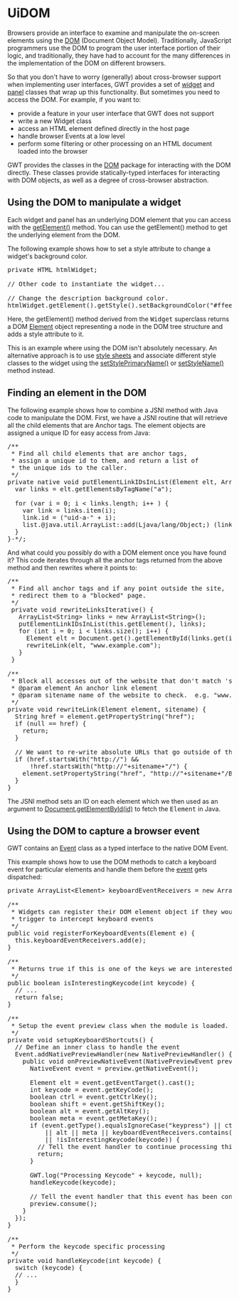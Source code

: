 UiDOM
===

Browsers provide an interface to examine and manipulate the on-screen elements using the [DOM](http://w3c.org/DOM/) (Document Object Model).
Traditionally, JavaScript programmers use the DOM to program the user interface portion of their logic, and traditionally, they have had to account for the many differences in the
implementation of the DOM on different browsers.

So that you don't have to worry (generally) about cross-browser support when implementing user interfaces, GWT provides a set of [widget](DevGuideUiWidgets.html) and [panel](DevGuideUiPanels.html) classes that wrap up this functionality. But sometimes you need to access the DOM. For example, if you
want to:

*   provide a feature in your user interface that GWT does not support
*   write a new Widget class
*   access an HTML element defined directly in the host page
*   handle browser Events at a low level
*   perform some filtering or other processing on an HTML document loaded into the browser

GWT provides the classes in the [DOM](/javadoc/latest/com/google/gwt/dom/client/package-summary.html)
package for interacting with the DOM directly. These classes provide statically-typed interfaces for interacting with DOM objects, as well as a degree of
cross-browser abstraction.

## Using the DOM to manipulate a widget

Each widget and panel has an underlying DOM element that you can access with the [getElement()](/javadoc/latest/com/google/gwt/user/client/ui/UIObject.html#getElement()) method. You can use the
getElement() method to get the underlying element from the DOM.

The following example shows how to set a style attribute to change a widget's background color.

<pre class="prettyprint">
private HTML htmlWidget;

// Other code to instantiate the widget...

// Change the description background color.
htmlWidget.getElement().getStyle().setBackgroundColor("#ffee80");
</pre>

Here, the getElement() method derived from the <tt>Widget</tt> superclass returns a DOM [Element](/javadoc/latest/com/google/gwt/dom/client/Element.html) object representing a node in the DOM tree
structure and adds a style attribute to it.

This is an example where using the DOM isn't absolutely necessary. An alternative approach is to use [style sheets](DevGuideUiCss.html) and
associate different style classes to the widget using the [setStylePrimaryName()](/javadoc/latest/com/google/gwt/user/client/ui/UIObject.html#setStylePrimaryName(java.lang.String)) or [setStyleName()](/javadoc/latest/com/google/gwt/user/client/ui/UIObject.html#setStyleName(java.lang.String)) method
instead.

## Finding an element in the DOM

The following example shows how to combine a JSNI method with Java code to manipulate the DOM. First, we have a JSNI routine that will retrieve all the child elements that are
Anchor tags. The element objects are assigned a unique ID for easy access from Java:

<pre class="prettyprint">
/**
 * Find all child elements that are anchor tags,
 * assign a unique id to them, and return a list of
 * the unique ids to the caller.
 */
private native void putElementLinkIDsInList(Element elt, ArrayList&lt;String&gt; list) /*-{
  var links = elt.getElementsByTagName(&quot;a&quot;);

  for (var i = 0; i &lt; links.length; i++ ) {
    var link = links.item(i);
    link.id = (&quot;uid-a-&quot; + i);
    list.@java.util.ArrayList::add(Ljava/lang/Object;) (link.id);
  }
}-*/;
</pre>

And what could you possibly do with a DOM element once you have found it? This code iterates through all the anchor tags returned from the above method and then rewrites where
it points to:

<pre class="prettyprint">
/**
 * Find all anchor tags and if any point outside the site, 
 * redirect them to a &quot;blocked&quot; page.
 */
 private void rewriteLinksIterative() {
   ArrayList&lt;String&gt; links = new ArrayList&lt;String>();
   putElementLinkIDsInList(this.getElement(), links);
   for (int i = 0; i &lt; links.size(); i++) {
     Element elt = Document.get().getElementById(links.get(i));
     rewriteLink(elt, &quot;www.example.com&quot;);
   }
 }

/**
 * Block all accesses out of the website that don't match 'sitename'
 * @param element An anchor link element
 * @param sitename name of the website to check.  e.g. &quot;www.example.com&quot;
 */
private void rewriteLink(Element element, sitename) {
  String href = element.getPropertyString(&quot;href&quot;);
  if (null == href) {
    return;
  }

  // We want to re-write absolute URLs that go outside of this site
  if (href.startsWith(&quot;http://&quot;) &amp;&amp;
      !href.startsWith(&quot;http://&quot;+sitename+&quot;/&quot;) {
    element.setPropertyString(&quot;href&quot;, &quot;http://&quot;+sitename+&quot;/Blocked.html&quot;);
  }
}
</pre>

The JSNI method sets an ID on each element which we then used as an argument to [Document.getElementById(id)](/javadoc/latest/com/google/gwt/dom/client/Document.html#getElementById(java.lang.String)) to
fetch the <tt>Element</tt> in Java.

## Using the DOM to capture a browser event

GWT contains an [Event](/javadoc/latest/com/google/gwt/dom/client/NativeEvent.html) class as a typed interface to the
native DOM Event.

This example shows how to use the DOM methods to catch a keyboard event for particular elements and handle them before the [event](DevGuideUiHandlers.html) gets dispatched:

<pre class="prettyprint">
private ArrayList&lt;Element&gt; keyboardEventReceivers = new ArrayList&lt;Element&gt;();

/**
 * Widgets can register their DOM element object if they would like to be a
 * trigger to intercept keyboard events
 */
public void registerForKeyboardEvents(Element e) {
  this.keyboardEventReceivers.add(e);
}

/**
 * Returns true if this is one of the keys we are interested in
 */
public boolean isInterestingKeycode(int keycode) {
  // ...
  return false;
}

/**
 * Setup the event preview class when the module is loaded.
 */
private void setupKeyboardShortcuts() {
  // Define an inner class to handle the event
  Event.addNativePreviewHandler(new NativePreviewHandler() {
    public void onPreviewNativeEvent(NativePreviewEvent preview) {
      NativeEvent event = preview.getNativeEvent();

      Element elt = event.getEventTarget().cast();
      int keycode = event.getKeyCode();
      boolean ctrl = event.getCtrlKey();
      boolean shift = event.getShiftKey();
      boolean alt = event.getAltKey();
      boolean meta = event.getMetaKey();
      if (event.getType().equalsIgnoreCase(&quot;keypress&quot;) || ctrl || shift
          || alt || meta || keyboardEventReceivers.contains(elt)
          || !isInterestingKeycode(keycode)) {
        // Tell the event handler to continue processing this event.
        return;
      }

      GWT.log(&quot;Processing Keycode&quot; + keycode, null);
      handleKeycode(keycode);

      // Tell the event handler that this event has been consumed
      preview.consume();
    }
  });
}

/**
 * Perform the keycode specific processing
 */
private void handleKeycode(int keycode) {
  switch (keycode) {
  // ...
  }
}
</pre>
